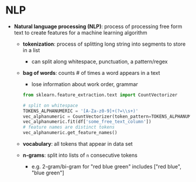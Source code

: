 # NLP

- **Natural language processing (NLP)**: process of processing free form text to create features for a machine learning algorithm
    - **tokenization**: process of splitting long string into segments to store in a list
        - can split along whitespace, punctuation, a pattern/regex
    - **bag of words**: counts # of times a word appears in a text
        - lose information about work order, grammar

      ```python
      from sklearn.feature_extraction.text import CountVectorizer

      # split on whitespace
      TOKENS_ALPHANUMERIC = '[A-Za-z0-9]+(?=\\s+)'
      vec_alphanumeric = CountVectorizer(token_pattern=TOKENS_ALPHANUMERIC)
      vec_alphanumeric.fit(df['some_free_text_column'])
      # feature names are distinct tokens
      vec_alphanumeric.get_feature_names()
      ```
    - **vocabulary**: all tokens that appear in data set
    - **n-grams**: split into lists of `n` consecutive tokens
        - e.g. 2-gram/bi-gram for "red blue green" includes ["red blue", "blue green"]


